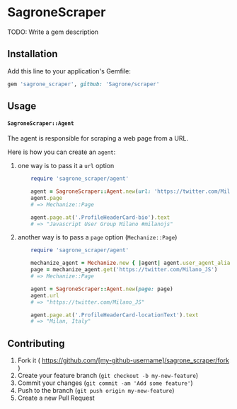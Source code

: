 # SagroneScraper

TODO: Write a gem description

## Installation

Add this line to your application's Gemfile:

```ruby
gem 'sagrone_scraper', github: 'Sagrone/scraper'
```

## Usage

#### `SagroneScraper::Agent`

The agent is responsible for scraping a web page from a URL.

Here is how you can create an `agent`:

1. one way is to pass it a `url` option

    ```ruby
        require 'sagrone_scraper/agent'

        agent = SagroneScraper::Agent.new(url: 'https://twitter.com/Milano_JS')
        agent.page
        # => Mechanize::Page

        agent.page.at('.ProfileHeaderCard-bio').text
        # => "Javascript User Group Milano #milanojs"
    ```

2. another way is to pass a `page` option (`Mechanize::Page`)

    ```ruby
        require 'sagrone_scraper/agent'

        mechanize_agent = Mechanize.new { |agent| agent.user_agent_alias = 'Linux Firefox' }
        page = mechanize_agent.get('https://twitter.com/Milano_JS')
        # => Mechanize::Page

        agent = SagroneScraper::Agent.new(page: page)
        agent.url
        # => "https://twitter.com/Milano_JS"

        agent.page.at('.ProfileHeaderCard-locationText').text
        # => "Milan, Italy"
    ```


## Contributing

1. Fork it ( https://github.com/[my-github-username]/sagrone_scraper/fork )
2. Create your feature branch (`git checkout -b my-new-feature`)
3. Commit your changes (`git commit -am 'Add some feature'`)
4. Push to the branch (`git push origin my-new-feature`)
5. Create a new Pull Request
